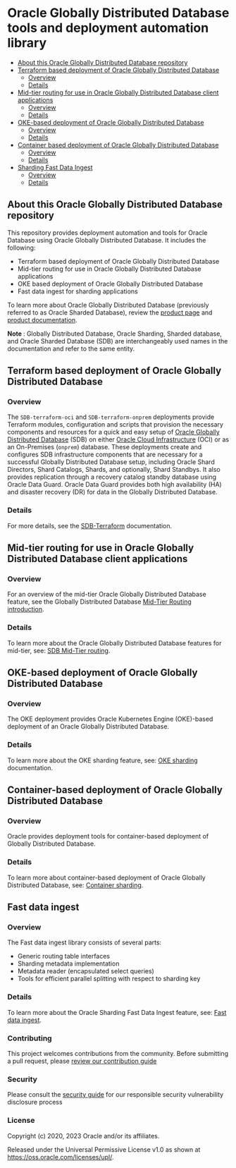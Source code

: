 # Oracle Globally Distributed Database tools and deployment automation library

[SDB-terraform-onprem]: https://github.com/oracle/db-sharding/tree/master/deployment-with-terraform/sdb-terraform-onprem
[SDB-terraform-oci]: https://github.com/oracle/db-sharding/tree/master/deployment-with-terraform/sdb-terraform-oci
[SDB-terraform]: https://github.com/oracle/db-sharding/tree/master/deployment-with-terraform/
[SDB-Mid-Tier-Routing]: https://github.com/oracle/db-sharding/tree/master/mid-tier-routing-for-sharding-apps
[SDB-Fast-Data-Ingest]: https://github.com/oracle/db-sharding/tree/master/sharding-fast-data-ingest
[OKE-sharding]: https://github.com/oracle/db-sharding/tree/master/oke-based-sharding-deployment
[MTR-Intro]: https://github.com/oracle/db-sharding/wiki/Sharded-Database-Mid-Tier-Routing#introduction
[SDB-prod-page]: https://www.oracle.com/database/technologies/high-availability/sharding.html
[SDB-prod-doc]: https://docs.oracle.com/en/database/oracle/oracle-database/23/shard/
[OCI]: https://www.oracle.com/cloud/
[SDB]: https://www.oracle.com/database/technologies/high-availability/sharding.html

- [About this Oracle Globally Distributed Database repository](#about)
- [Terraform based deployment of Oracle Globally Distributed Database](#terraform-based-deployment-of-oracle-globally-distributed-database)
  * [Overview](#overview)
  * [Details](#details)
- [Mid-tier routing for use in Oracle Globally Distributed Database client applications](#mid-tier-routing-for-use-in-oracle-globally-distributed-database-client-applications)
  * [Overview](#overview-1)
  * [Details](#details-1)
- [OKE-based deployment of Oracle Globally Distributed Database](#oke-based-deployment-of-oracle-globally-distributed-database)
  * [Overview](#overview-2)
  * [Details](#details-2)
- [Container based deployment of Oracle Globally Distributed Database](#container-based-deployment-of-oracle-globally-distributed-database)
  * [Overview](#overview-3)
  * [Details](#details-3)
- [Sharding Fast Data Ingest](#routing-implementations-for-use-in-oracle-sharding-client-applications)
  * [Overview](#overview-4)
  * [Details](#details-4)

## About this Oracle Globally Distributed Database repository

This repository provides deployment automation and tools for Oracle Database using Oracle Globally Distributed Database. It includes the following:

* Terraform based deployment of Oracle Globally Distributed Database
* Mid-tier routing for use in Oracle Globally Distributed Database applications
* OKE based deployment of Oracle Globally Distributed Database
* Fast data ingest for sharding applications

To learn more about Oracle Globally Distributed Database (previously referred to as Oracle Sharded Database), review the [product page][SDB-prod-page] and [product documentation][SDB-prod-doc].

<strong> Note </strong> : Globally Distributed Database, Oracle Sharding, Sharded database, and Oracle Sharded Database (SDB) are interchangeably used names in the documentation and refer to the same entity.

 
## Terraform based deployment of Oracle Globally Distributed Database

### Overview  

The `SDB-terraform-oci` and `SDB-terraform-onprem` deployments provide Terraform modules, configuration and scripts that provision the necessary components and resources for a quick and easy setup of [Oracle Globally Distributed Database][SDB] (SDB) on either [Oracle Cloud Infrastructure][OCI] (OCI) or as an On-Premises (`onprem`) database. These deployments create and configures SDB infrastructure components that are necessary for a successful Globally Distributed Database setup, including Oracle Shard Directors, Shard Catalogs, Shards, and optionally, Shard Standbys. It also provides replication through a recovery catalog standby database using Oracle Data Guard. Oracle Data Guard provides both high availability (HA) and disaster recovery (DR) for data in the Globally Distributed Database.

### Details

For more details, see the [SDB-Terraform][SDB-terraform] documentation.

## Mid-tier routing for use in Oracle Globally Distributed Database client applications

### Overview

For an overview of the mid-tier Oracle Globally Distributed Database feature, see the Globally Distributed Database [Mid-Tier Routing introduction][MTR-Intro].

### Details

To learn more about the Oracle Globally Distributed Database features for mid-tier, see: [SDB Mid-Tier routing][SDB-Mid-Tier-Routing].

## OKE-based deployment of Oracle Globally Distributed Database 

### Overview 

The OKE deployment provides Oracle Kubernetes Engine (OKE)-based deployment of an Oracle Globally Distributed Database.

### Details

To learn more about the OKE sharding feature, see: [OKE sharding][OKE-sharding] documentation.

## Container-based deployment of Oracle Globally Distributed Database 

### Overview 

Oracle provides deployment tools for container-based deployment of Globally Distributed Database.

### Details

To learn more about container-based deployment of Oracle Globally Distributed Database, see: [Container sharding](./container-based-sharding-deployment/README.md).

## Fast data ingest

### Overview

The Fast data ingest library consists of several parts:
 * Generic routing table interfaces
 * Sharding metadata implementation
 * Metadata reader (encapsulated select queries)
 * Tools for efficient parallel splitting with respect to sharding key

### Details

To learn more about the Oracle Sharding Fast Data Ingest feature, see: [Fast data ingest][SDB-Fast-Data-Ingest].

### Contributing

This project welcomes contributions from the community. Before submitting a pull request, please [review our contribution guide](./CONTRIBUTING.md)

### Security

Please consult the [security guide](./SECURITY.md) for our responsible security vulnerability disclosure process

### License

Copyright (c) 2020, 2023 Oracle and/or its affiliates.

Released under the Universal Permissive License v1.0 as shown at
<https://oss.oracle.com/licenses/upl/>.
